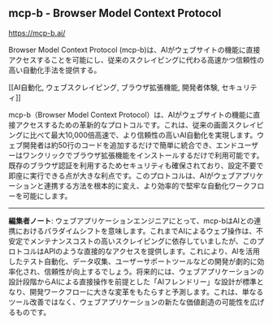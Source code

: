 ## mcp-b - Browser Model Context Protocol

https://mcp-b.ai/

Browser Model Context Protocol (mcp-b)は、AIがウェブサイトの機能に直接アクセスすることを可能にし、従来のスクレイピングに代わる高速かつ信頼性の高い自動化手法を提供する。

[[AI自動化, ウェブスクレイピング, ブラウザ拡張機能, 開発者体験, セキュリティ]]

mcp-b（Browser Model Context Protocol）は、AIがウェブサイトの機能に直接アクセスするための革新的なプロトコルです。これは、従来の画面スクレイピングに比べて最大10,000倍高速で、より信頼性の高いAI自動化を実現します。ウェブ開発者は約50行のコードを追加するだけで簡単に統合でき、エンドユーザーはワンクリックでブラウザ拡張機能をインストールするだけで利用可能です。既存のブラウザ認証を利用するためセキュリティも確保されており、設定不要で即座に実行できる点が大きな利点です。このプロトコルは、AIがウェブアプリケーションと連携する方法を根本的に変え、より効率的で堅牢な自動化ワークフローを可能にします。

---

**編集者ノート**: ウェブアプリケーションエンジニアにとって、mcp-bはAIとの連携におけるパラダイムシフトを意味します。これまでAIによるウェブ操作は、不安定でメンテナンスコストの高いスクレイピングに依存していましたが、このプロトコルはAPIのような直接的なアクセスを提供します。これにより、AIを活用したテスト自動化、データ収集、ユーザーサポートツールなどの開発が劇的に効率化され、信頼性が向上するでしょう。将来的には、ウェブアプリケーションの設計段階からAIによる直接操作を前提とした「AIフレンドリー」な設計が標準となり、開発ワークフローに大きな変革をもたらすと予測します。これは、単なるツール改善ではなく、ウェブアプリケーションの新たな価値創造の可能性を広げるものです。

